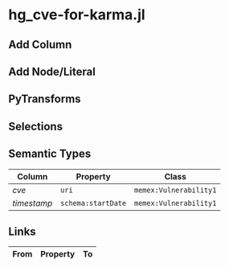 # hg_cve-for-karma.jl

## Add Column

## Add Node/Literal

## PyTransforms

## Selections

## Semantic Types
| Column | Property | Class |
|  ----- | -------- | ----- |
| _cve_ | `uri` | `memex:Vulnerability1`|
| _timestamp_ | `schema:startDate` | `memex:Vulnerability1`|


## Links
| From | Property | To |
|  --- | -------- | ---|
